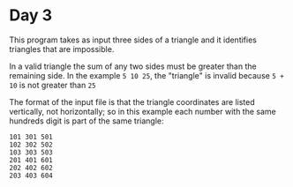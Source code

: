 # Day 3

This program takes as input three sides of a triangle and it identifies
triangles that are impossible.

In a valid triangle the sum of any two sides must be greater than the remaining
side. In the example `5 10 25`, the "triangle" is invalid because `5 + 10` is
not greater than `25`

The format of the input file is that the triangle coordinates are listed
vertically, not horizontally; so in this example each number with the same
hundreds digit is part of the same triangle:

```
101 301 501
102 302 502
103 303 503
201 401 601
202 402 602
203 403 604
```
